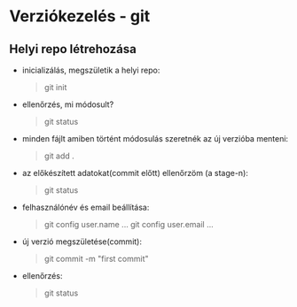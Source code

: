 # Verziókezelés - git
## Helyi repo létrehozása

- inicializálás, megszületik a helyi repo:
    > git init
- ellenőrzés, mi módosult?
    > git status
- minden fájlt amiben történt módosulás szeretnék az új verzióba menteni:
    > git add .
- az előkészített adatokat(commit előtt) ellenőrzöm (a stage-n):
    > git status
- felhasználónév és email beállítása:
    > git config user.name ...
    > git config user.email ...
- új verzió megszületése(commit):
    > git commit -m "first commit"
- ellenőrzés:
    > git status
